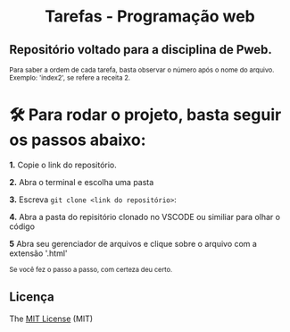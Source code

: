 
<h1 align="center"> Tarefas - Programação web </h1>


## Repositório voltado para a disciplina de Pweb.
<sub> Para saber a ordem de cada tarefa, basta observar o número após o nome do arquivo. Exemplo: 'index2', se refere a receita 2.</sub>	

#  🛠️ Para rodar o projeto, basta seguir os passos abaixo:
**1.** Copie o link do repositório.</br>

**2.** Abra o terminal e escolha uma pasta</br>

**3.** Escreva `git clone <link do repositório>`:</br>

**4.** Abra a pasta do repisitório clonado no VSCODE ou similiar para olhar o código</br>

**5** Abra seu gerenciador de arquivos e clique sobre o arquivo com a extensão '.html'</br>

<sub> Se você fez o passo a passo, com certeza deu certo.</sub>	
</br>

## Licença 

The [MIT License]() (MIT)

